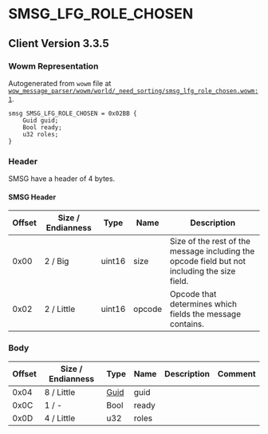 # SMSG_LFG_ROLE_CHOSEN

## Client Version 3.3.5

### Wowm Representation

Autogenerated from `wowm` file at [`wow_message_parser/wowm/world/_need_sorting/smsg_lfg_role_chosen.wowm:1`](https://github.com/gtker/wow_messages/tree/main/wow_message_parser/wowm/world/_need_sorting/smsg_lfg_role_chosen.wowm#L1).
```rust,ignore
smsg SMSG_LFG_ROLE_CHOSEN = 0x02BB {
    Guid guid;
    Bool ready;
    u32 roles;
}
```
### Header

SMSG have a header of 4 bytes.

#### SMSG Header

| Offset | Size / Endianness | Type   | Name   | Description |
| ------ | ----------------- | ------ | ------ | ----------- |
| 0x00   | 2 / Big           | uint16 | size   | Size of the rest of the message including the opcode field but not including the size field.|
| 0x02   | 2 / Little        | uint16 | opcode | Opcode that determines which fields the message contains.|

### Body

| Offset | Size / Endianness | Type | Name | Description | Comment |
| ------ | ----------------- | ---- | ---- | ----------- | ------- |
| 0x04 | 8 / Little | [Guid](../spec/packed-guid.md) | guid |  |  |
| 0x0C | 1 / - | Bool | ready |  |  |
| 0x0D | 4 / Little | u32 | roles |  |  |

